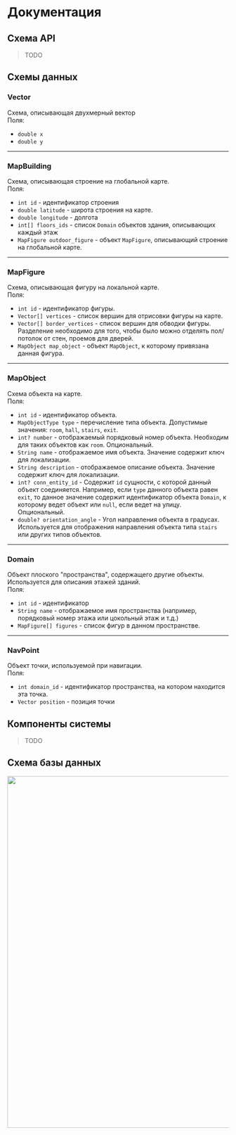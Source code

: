 # Документация

## Схема API
> TODO

## Схемы данных

### Vector
Схема, описывающая двухмерный вектор  
Поля:
- `double x`
- `double y`

---

### MapBuilding
Схема, описывающая строение на глобальной карте.  
Поля:
- `int id` - идентификатор строения
- `double latitude` - широта строения на карте.
- `double longitude` -  долгота
- `int[] floors_ids` - список `Domain` объектов здания, описывающих каждый этаж  
- `MapFigure outdoor_figure` - объект `MapFigure`, описывающий строение на
  глобальной карте.

---

### MapFigure
Схема, описывающая фигуру на локальной карте.  
Поля:
- `int id` - идентификатор фигуры.  
- `Vector[] vertices` - список вершин для отрисовки фигуры на карте.  
- `Vector[] border_vertices` - список вершин для обводки фигуры. Разделение необходимо для
  того, чтобы было можно отделять пол/потолок от стен, проемов для дверей.  
- `MapObject map_object` - объект `MapObject`, к которому привязана данная фигура.  

---

### MapObject
Схема объекта на карте.  
Поля:
- `int id` - идентификатор объекта.  
- `MapObjectType type` - перечисление типа объекта. Допустимые значения: `room`,
  `hall`, `stairs`, `exit`.
- `int? number` - отображаемый порядковый номер объекта. Необходим для таких
  объектов как `room`. Опциональный.
- `String name` - отображаемое имя объекта. Значение содержит ключ для
  локализации.
- `String description` - отображаемое описание объекта. Значение содержит ключ
  для локализации.
- `int? conn_entity_id` - Содержит `id` сущности, с которой данный объект
  соединяется. Например, если `type` данного объекта равен `exit`, то данное
  значение содержит идентификатор объекта `Domain`, к которому ведет объект или
  `null`, если ведет на улицу. Опциональный.
- `double? orientation_angle` - Угол направления объекта в градусах. Используется
  для отображения направления объекта типа `stairs` или других типов объектов.

---

### Domain
Объект плоского "пространства", содержащего другие объекты. Используется для
описания этажей зданий.  
Поля:
- `int id` - идентификатор
- `String name` - отображаемое имя пространства (например, порядковый номер
этажа или цокольный этаж и т.д.)
- `MapFigure[] figures` - список фигур в данном пространстве.

---

### NavPoint
Объект точки, используемой при навигации.  
Поля:
- `int domain_id` - идентификатор пространства, на котором находится эта точка.
- `Vector position` - позиция точки

## Компоненты системы
> TODO

## Схема базы данных
<img src="https://user-images.githubusercontent.com/36979003/222919825-a5fe799c-85af-4788-bd07-661806db6fdb.png" width="800" />

